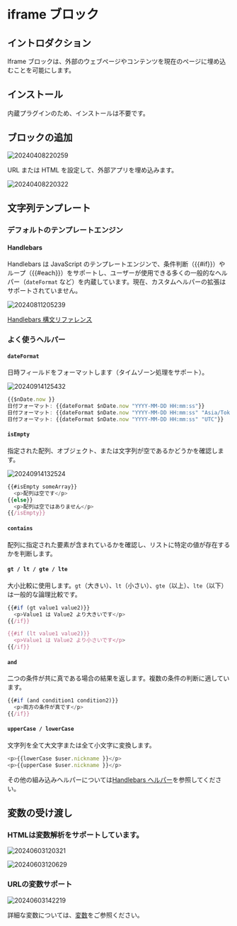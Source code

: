 # iframe ブロック

<PluginInfo name="block-iframe"></PluginInfo>

## イントロダクション
Iframe ブロックは、外部のウェブページやコンテンツを現在のページに埋め込むことを可能にします。

## インストール
内蔵プラグインのため、インストールは不要です。

## ブロックの追加
![20240408220259](https://static-docs.nocobase.com/20240408220259.png)

URL または HTML を設定して、外部アプリを埋め込みます。

![20240408220322](https://static-docs.nocobase.com/20240408220322.png)

## 文字列テンプレート

### デフォルトのテンプレートエンジン
#### Handlebars

Handlebars は JavaScript のテンプレートエンジンで、条件判断（{{#if}}）やループ（{{#each}}）をサポートし、ユーザーが使用できる多くの一般的なヘルパー（`dateFormat` など）を内蔵しています。現在、カスタムヘルパーの拡張はサポートされていません。

![20240811205239](https://static-docs.nocobase.com/20240811205239.png)

<a href="https://handlebarsjs.com/guide/builtin-helpers" target="_blank">Handlebars 構文リファレンス</a>

### よく使うヘルパー

#### `dateFormat`

日時フィールドをフォーマットします（タイムゾーン処理をサポート）。

![20240914125432](https://static-docs.nocobase.com/20240914125432.png)

```javascript
{{$nDate.now }}
日付フォーマット: {{dateFormat $nDate.now "YYYY-MM-DD HH:mm:ss"}}
日付フォーマット: {{dateFormat $nDate.now "YYYY-MM-DD HH:mm:ss" "Asia/Tokyo"}}
日付フォーマット: {{dateFormat $nDate.now "YYYY-MM-DD HH:mm:ss" "UTC"}}
```

#### `isEmpty`

指定された配列、オブジェクト、または文字列が空であるかどうかを確認します。

![20240914132524](https://static-docs.nocobase.com/20240914132524.png)

```javascript
{{#isEmpty someArray}}
  <p>配列は空です</p>
{{else}}
  <p>配列は空ではありません</p>
{{/isEmpty}}
```

#### `contains`

配列に指定された要素が含まれているかを確認し、リストに特定の値が存在するかを判断します。

#### `gt / lt / gte / lte`

大小比較に使用します。`gt`（大きい）、`lt`（小さい）、`gte`（以上）、`lte`（以下）は一般的な論理比較です。

```javascript
{{#if (gt value1 value2)}}
  <p>Value1 は Value2 より大きいです</p>
{{/if}}

{{#if (lt value1 value2)}}
  <p>Value1 は Value2 より小さいです</p>
{{/if}}
```

#### `and`

二つの条件が共に真である場合の結果を返します。複数の条件の判断に適しています。

```javascript
{{#if (and condition1 condition2)}}
  <p>両方の条件が真です</p>
{{/if}}
```

#### `upperCase / lowerCase`

文字列を全て大文字または全て小文字に変換します。

```javascript
<p>{{lowerCase $user.nickname }}</p>
<p>{{upperCase $user.nickname }}</p>
```

その他の組み込みヘルパーについては<a href="https://www.npmjs.com/package/@budibase/handlebars-helpers#helpers" target="_blank">Handlebars ヘルパー</a>を参照してください。

## 変数の受け渡し

### HTMLは変数解析をサポートしています。

![20240603120321](https://static-docs.nocobase.com/20240603120321.png)

![20240603120629](https://static-docs.nocobase.com/20240603120629.gif)

### URLの変数サポート

![20240603142219](https://static-docs.nocobase.com/20240603142219.png)

詳細な変数については、[変数](/handbook/ui/variables)をご参照ください。

